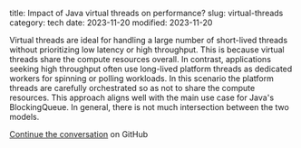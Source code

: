 title: Impact of Java virtual threads on performance?
slug: virtual-threads
category: tech
date: 2023-11-20
modified: 2023-11-20

Virtual threads are ideal for handling a large number of short-lived threads without prioritizing low latency or high throughput. This is because virtual threads share the compute resources overall. In contrast, applications seeking high throughput often use long-lived platform threads as dedicated workers for spinning or polling workloads. In this scenario the platform threads are carefully orchestrated so as not to share the compute resources. This approach aligns well with the main use case for Java's BlockingQueue. In general, there is not much intersection between the two models.

[Continue the conversation](https://github.com/conversant/disruptor/issues/64) on GitHub

